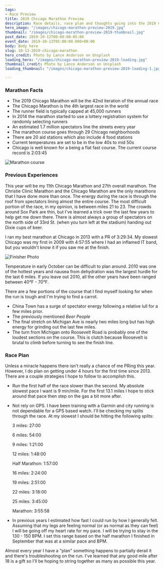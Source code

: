```yaml
---
tags:
- Race Preview
title: 2019 Chicago Marathon Preview
description: Race details, race plan and thoughts going into the 2019 Chicago Marathon
hero_image: "/images/chicago-marathon-preview-2019.jpg"
thumbnail: "/images/chicago-marathon-preview-2019-thumbnail.jpg"
post_date: 2019-10-12T00:00:00-05:00
event_date: 2019-10-13T05:00:00.000+00:00
body: Body here
slug: 10-13-2019-chicago-marathon
hero_credit: Photo by Lance Anderson on Unsplash
loading_hero: "/images/chicago-marathon-preview-2019-loading.jpg"
thumbnail_credit: Photo by Lance Anderson on Unsplash
loading_thumbnail: "/images/chicago-marathon-preview-2019-loading-1.jpg"

---
```

### Marathon Facts

* The 2019 Chicago Marathon will be the 42nd iteration of the annual race
* The Chicago Marathon is the 4th largest race in the world
* The runner field is typically capped at 45,000 runners
* In 2014 the marathon started to use a lottery registration system for randomly selecting runners
* An estimated 1.7 million spectators line the streets every year
* The marathon course goes through 29 Chicago neighborhoods
* There are 20 aid stations which also include 4 food stations
* Current temperatures are set to be in the low 40s to mid 50s
* Chicago is well known for a being a flat fast course. The current course record is 2:03:45

![Marathon course](/images/chicago-course-2019.JPG "Marathon Course")

### Previous Experiences

This year will be my 11th Chicago Marathon and 27th overall marathon. The Christie Clinic Marathon and the Chicago Marathon are the only marathons that I have done more than once. The energy during the race is through the roof from spectators lining almost the entire course. The most difficult portion of the race, in my opinion, is between miles 21 to 23. The crowds around Sox Park are thin, but I've learned a trick over the last few years to help get me down there. There is almost always a group of spectators on the north side of 33rd St. (when you turn left at the stadium) handing out Dixie cups of beer.

I ran my best marathon at Chicago in 2013 with a PR of 3:29:34. My slowest Chicago was my first in 2009 with 4:57:55 where I had an inflamed IT band, but you wouldn't know it if you saw me at the finish.

![Finisher Photo](/images/2009-finisher-photo.jpg "2009 Finisher Photo")

Temperature in early October can be difficult to plan around. 2010 was one of the hottest years and nausea from dehydration was the largest hurdle for the last 6 miles. If you leave out 2010, all the other years have been ranged between 40°F - 70°F.

There are a few portions of the course that I find myself looking for when the run is tough and I'm trying to find a carrot.

* China Town has a surge of spectator energy following a relative lull for a few miles prior.
* The previously mentioned _Beer People_
* The final stretch on Michigan Ave is nearly two miles long but has high energy for grinding out the last few miles.
* The turn from Michigan onto Roosevelt Road is probably one of the loudest sections on the course. This is clutch because Roosevelt is brutal to climb before turning to see the finish line.

### Race Plan

Unless a miracle happens there isn't really a chance of me PRing this year. However, I do plan on getting under 4 hours for the first time since 2013. There are a couple strategies I hope to follow to accomplish this.

* Run the first half of the race slower than the second. My absolute slowest pace I want is 9 min/mile. For the first 13.1 miles I hope to stick around that pace then step on the gas a bit more after.
* Not rely on GPS. I have been training with a Garmin and city running is not dependable for a GPS based watch. I'll be checking my splits through the race. At my slowest I should be hitting the following splits:

  3 miles: 27:00

  6 miles: 54:00

  9 miles: 1:21:00

  12 miles: 1:48:00

  Half Marathon: 1:57:00

  16 miles: 2:24:00

  19 miles: 2:51:00

  22 miles: 3:18:00

  25 miles: 3:45:00

  Marathon: 3:55:58
* In previous years I estimated how fast I could run by how I generally felt. Assuming that my legs are feeling normal (or as normal as they can feel) I will be going off my heart rate for my pace. I will be trying to stay in the 130 - 150 BPM. I set this range based on the half marathon I finished in September that was at a similar pace and BPM.

Almost every year I have a "plan" something happens to partially derail it and there's troubleshooting on the run. I've learned that any good mile after 18 is a gift so I'll be hoping to string together as many as possible this year.